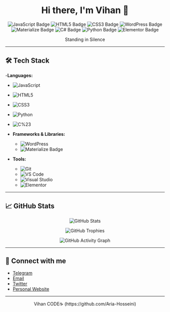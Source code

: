 <h1 align="center">Hi there, I'm Vihan 👋</h1>

<p align="center">
  <img src="https://img.shields.io/badge/Developer-JavaScript-informational?style=flat-square&logo=javascript&color=yellow" alt="JavaScript Badge" />
  <img src="https://img.shields.io/badge/HTML5-informational?style=flat-square&logo=html5&color=orange" alt="HTML5 Badge" />
  <img src="https://img.shields.io/badge/CSS3-informational?style=flat-square&logo=css3&color=blue" alt="CSS3 Badge" />
  <img src="https://img.shields.io/badge/WordPress-informational?style=flat-square&logo=wordpress&color=blueviolet" alt="WordPress Badge" />
  <img src="https://img.shields.io/badge/Materialize-informational?style=flat-square&logo=material-design&color=teal" alt="Materialize Badge" />
  <img src="https://img.shields.io/badge/C%23-informational?style=flat-square&logo=c-sharp&color=purple" alt="C# Badge" />
  <img src="https://img.shields.io/badge/Python-informational?style=flat-square&logo=python&color=blue" alt="Python Badge" />
  <img src="https://img.shields.io/badge/Elementor-informational?style=flat-square&logo=elementor&color=salmon" alt="Elementor Badge" />
</p>


<p align="center">
  Standing in Silence 
</p>

---

## 🛠️ Tech Stack

-**Languages:**
  - ![JavaScript](https://img.shields.io/badge/-JavaScript-333333?style=flat-square&logo=javascript)
  - ![HTML5](https://img.shields.io/badge/-HTML5-333333?style=flat-square&logo=html5)
  - ![CSS3](https://img.shields.io/badge/-CSS3-333333?style=flat-square&logo=css3)
  - ![Python](https://img.shields.io/badge/-Python-333333?style=flat-square&logo=python)
  - ![C%23](https://img.shields.io/badge/-C%23-333333?style=flat-square&logo=c-sharp)

  
- **Frameworks & Libraries:**
  - ![WordPress](https://img.shields.io/badge/-WordPress-333333?style=flat-square&logo=wordpress)
  - <img src="https://img.shields.io/badge/-Materialize-333333?style=flat-square&logo=material-design" alt="Materialize Badge" />
- **Tools:**
  - ![Git](https://img.shields.io/badge/-Git-333333?style=flat-square&logo=git)
  - ![VS Code](https://img.shields.io/badge/-VS%20Code-333333?style=flat-square&logo=visual-studio-code)
  - ![Visual Studio](https://img.shields.io/badge/-Visual%20Studio-333333?style=flat-square&logo=visual-studio)
  - ![Elementor](https://img.shields.io/badge/-Elementor-333333?style=flat-square&logo=elementor)

---

## 📈 GitHub Stats

<p align="center">
  <img src="https://github-readme-stats.vercel.app/api?username=Aria-Hosseini&show_icons=true&theme=blueberry&hide_border=true" alt="GitHub Stats" />
</p>

<p align="center">
  <img src="https://github-profile-trophy.vercel.app/?username=Aria-Hosseini&theme=onestar&no-frame=true&row=1&column=7" alt="GitHub Trophies" />
</p>

<p align="center">
  <img src="https://github-readme-activity-graph.vercel.app/graph?username=Aria-Hosseini&theme=github" alt="GitHub Activity Graph" />
</p>


---

## 🔗 Connect with me

- [Telegram](https://t.me/misty_enigma)
- [Email](ahsyny356@gmail.com)
- [Twitter](https://twitter.com/Vihan_AH)
- [Personal Website](https://animesiege.site)

---

<p align="center"> Vihan CODE☕ (https://github.com/Aria-Hosseini)</p>
